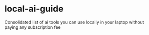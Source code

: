 # local-ai-guide
Consolidated list of ai tools you can use locally in your laptop without paying any subscription fee 

